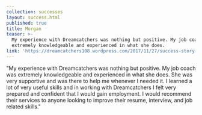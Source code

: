 ```yaml
---
collection: successes
layout: success.html
published: true
title: Morgan
teaser: >-
  My experience with Dreamcatchers was nothing but positive. My job coach was
  extremely knowledgeable and experienced in what she does.
link: 'https://dreamcatchers108.wordpress.com/2017/11/27/success-story-morgan/'
---
```

"My experience with Dreamcatchers was nothing but positive. My job coach was extremely knowledgeable and experienced in what she does. She was very supportive and was there to help me whenever I needed it. I learned a lot of very useful skills and in working with Dreamcatchers I felt very prepared and confident that I would gain employment. I would recommend their services to anyone looking to improve their resume, interview, and job related skills."
